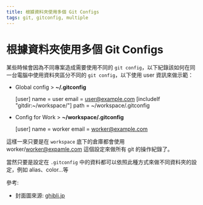 ```yaml
---
title: 根據資料夾使用多個 Git Configs
tags: git, gitconfig, multiple
---
```


# 根據資料夾使用多個 Git Configs

某些時候會因為不同專案造成需要使用不同的 `git config`，以下紀錄該如何在同一台電腦中使用資料夾區分不同的 `git config`，以下使用 user 資訊來做示範：

- Global config > **~/.gitconfig**

    [user]
    	name = user
    	email = user@example.com
    [includeIf "gitdir:~/workspace/"]
      path = ~/workspace/.gitconfig
    

- Config for Work > **~/workspace/.gitconfig**

    [user]
        name = worker
        email = worker@example.com
    

這樣一來只要是在 `workspace` 底下的倉庫都會使用 worker/worker@expamle.com 這個設定來做所有 git 的操作紀錄了。

當然只要是設定在 `.gitconfig` 中的資料都可以依照此種方式來做不同資料夾的設定，例如 alias、color...等

參考:

- 封面圖來源: [ghibli.jp](https://www.ghibli.jp/info/013409/)
